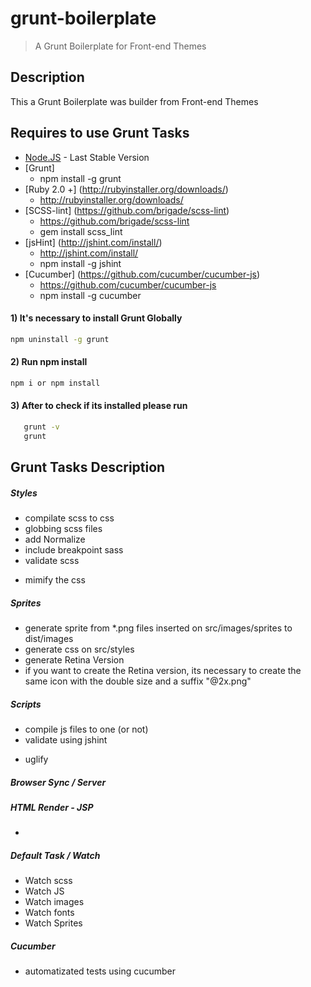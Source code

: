 # grunt-boilerplate
> A Grunt Boilerplate for Front-end Themes

## Description
This a Grunt Boilerplate was builder from Front-end Themes

## Requires to use Grunt Tasks
* [Node.JS](http://nodejs.org/) - Last Stable Version
* [Grunt]
    *  npm install -g grunt
* [Ruby 2.0 +] (http://rubyinstaller.org/downloads/)
    * http://rubyinstaller.org/downloads/
* [SCSS-lint] (https://github.com/brigade/scss-lint)
  * https://github.com/brigade/scss-lint
  * gem install scss_lint
* [jsHint] (http://jshint.com/install/)
  * http://jshint.com/install/
  * npm install -g jshint
* [Cucumber] (https://github.com/cucumber/cucumber-js)
  * https://github.com/cucumber/cucumber-js
  * npm install -g cucumber


#### 1) It's necessary to install Grunt Globally
``` bash
npm uninstall -g grunt
```
#### 2) Run npm install
``` bash
npm i or npm install
```
#### 3) After to check if its installed please run
``` bash
   grunt -v
   grunt
```

## Grunt Tasks Description
 ##### **Styles**
  * compilate scss to css
  * globbing scss files
  * add Normalize
  * include breakpoint sass
  * validate scss
  - mimify the css

 ##### **Sprites**
  * generate sprite from *.png files inserted on src/images/sprites to dist/images
  * generate css on src/styles
  * generate Retina Version
  * if you want to create the Retina version, its necessary to create the same icon with the double size and a suffix "@2x.png"

 ##### **Scripts**
  * compile js files to one (or not)
  * validate using jshint
  - uglify

 ##### **Browser Sync / Server**

 ##### **HTML Render - JSP**
  *

 ##### **Default Task / Watch**
  * Watch scss
  * Watch JS
  * Watch images
  * Watch fonts
  * Watch Sprites

 ##### **Cucumber**
 * automatizated tests using cucumber
